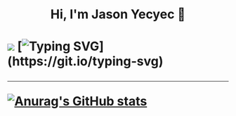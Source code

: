 
  <h1 align="center"> Hi, I'm Jason Yecyec 👋<h1/>
 
  <a href="https://www.facebook.com/jason.yecyec.5/"><img src="https://img.shields.io/badge/Facebook-1877F2?style=for-the-badge&logo=facebook&logoColor=white"><img><a/>
[![Typing SVG](https://readme-typing-svg.herokuapp.com?size=25&color=1A8FF7&center=true&width=1000&height=100&lines=Aspiring+to+be+a+Full-stack+developer;Nice+to+meet+you+...)](https://git.io/typing-svg)
  

 ---
[![Anurag's GitHub stats](https://github-readme-stats.vercel.app/api?username=Jasonyecyec&show_icons=true)](https://github.com/Jasonyecyec/github-readme-stats)
          
